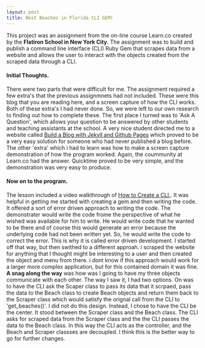 ```yaml
---
layout: post
title: Best Beaches in Florida CLI GEM!
---
```


This project was an assignment from the on-line course Learn.co created by the **Flatiron School in New York City**.
The assignment was to build and publish a command line interface (CLI) Ruby Gem that scrapes data from a website and allows the user to interact with the objects created from the scraped data through a CLI.  

#### Initial Thoughts.  

There were two parts that were difficult for me. The assignment required a few extra's that the previous assignmnets had not included. These were this blog that you are reading here, and a screen capture of how the CLI  works. Both of these extra's I had never done. So, we were left to our own research to finding out how to complete these. The first place I turned was to 'Ask A Question', which allows your question to be answered by other students and teaching assistants at the school. A very nice student directed me to a website called 
[Build a Blog with Jekyll and Github Pages](https://www.smashingmagazine.com/2014/08/build-blog-jekyll-github-pages/) which proved to be a very easy solution for someone who had never published a blog before. The other 'extra' which i had to learn was how to make a screen capture demonstration of how the program worked. Again, the coummunity at Learn.co had the answer.
Quicktime proved to be very simple, and the demonstration was very easy to produce.  

#### Now on to the program.  

The lesson included a video walkthrough of [How to Create a CLI.](https://www.youtube.com/watch?v=_lDExWIhYKI).
It was helpful in getting me started with creating a gem and then writing the code. It offered a sort of error driven approach to writing the code. The demonstrater would write the code frome the perspective of what he wished was available for him to write. He would write code that he wanted to be there and of course this would generate an error because the underlying code had not been written yet. So, he would write the code to correct the error. This is why it is called error driven development. I started off that way, but then swithed to a different approah. i scraped the website for anything that I thought might be interesting to a user and then created the object and menu from there. i dont know if this approach would work for a larger more complex application, but for this contained domain it was fine.  
**A snag along the way** was how was I going to have my three objects communicate with each other. The way I saw it, I had two options. On was to have the CLI ask the Scaper class to pass its data that it scrpaed, pass the data to the Beach class to create  Beach objects and return them back to the Scraper class  which would satisfy the orignal call from the CLI to 'get_beaches()'. I did not do this design. Instead, I chose to have the CLI be the center. It stood between the Scraper class and the Beach class. The CLI asks for scraped data from the Scraper class and the the CLI passes the data to the Beach class.
In this way the CLI acts as the controller, and the Beach and Scraper classses are decoupled. I think this is the better way to go for further changes. 





